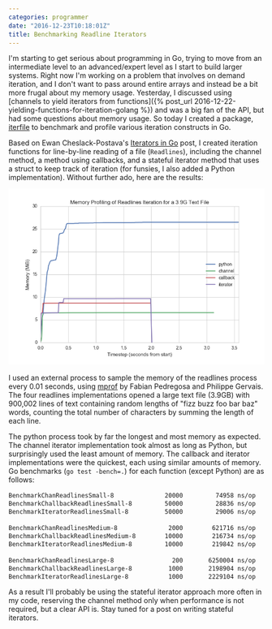 ```yaml
---
categories: programmer
date: "2016-12-23T10:18:01Z"
title: Benchmarking Readline Iterators
---
```


I'm starting to get serious about programming in Go, trying to move from an intermediate level to an advanced/expert level as I start to build larger systems. Right now I'm working on a problem that involves on demand iteration, and I don't want to pass around entire arrays and instead be a bit more frugal about my memory usage. Yesterday, I discussed using [channels to yield iterators from functions]({% post_url 2016-12-22-yielding-functions-for-iteration-golang %}) and was a big fan of the API, but had some questions about memory usage. So today I created a package, [iterfile](https://github.com/bbengfort/iterfile) to benchmark and profile various iteration constructs in Go.

Based on Ewan Cheslack-Postava's [Iterators in Go](https://ewencp.org/blog/golang-iterators/) post, I created iteration functions for line-by-line reading of a file (`Readlines`), including the channel method, a method using callbacks, and a stateful iterator method that uses a struct to keep track of iteration (for funsies, I also added a Python implementation). Without further ado, here are the results:

![Memory Profiling of Readlines Iteration for a 3.9G Text File](/images/2016-12-23-memory-profile-readlines.png)

I used an external process to sample the memory of the readlines process every 0.01 seconds, using [mprof](https://pypi.python.org/pypi/memory_profiler) by Fabian Pedregosa and Philippe Gervais. The four readlines implementations opened a large text file (3.9GB) with 900,002 lines of text containing random lengths of "fizz buzz foo bar baz" words, counting the total number of characters by summing the length of each line.

The python process took by far the longest and most memory as expected. The channel iterator implementation took almost as long as Python, but surprisingly used the least amount of memory. The callback and iterator implementations were the quickest, each using similar amounts of memory. Go benchmarks (`go test -bench=.`) for each function (except Python) are as follows:

```
BenchmarkChanReadlinesSmall-8              20000         74958 ns/op
BenchmarkChallbackReadlinesSmall-8         50000         28836 ns/op
BenchmarkIteratorReadlinesSmall-8          50000         29006 ns/op

BenchmarkChanReadlinesMedium-8              2000        621716 ns/op
BenchmarkChallbackReadlinesMedium-8        10000        216734 ns/op
BenchmarkIteratorReadlinesMedium-8         10000        219842 ns/op

BenchmarkChanReadlinesLarge-8                200       6250004 ns/op
BenchmarkChallbackReadlinesLarge-8          1000       2198904 ns/op
BenchmarkIteratorReadlinesLarge-8           1000       2229104 ns/op
```

As a result I'll probably be using the stateful iterator approach more often in my code, reserving the channel method only when performance is not required, but a clear API is. Stay tuned for a post on writing stateful iterators.
